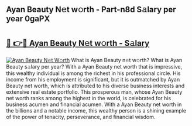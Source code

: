 ## Ayan Beauty N𝚎t w𝚘rth - Part-n8d S𝚊lary per year 0gaPX

# <h2><a href="http://gc0fwuk.nevu.top/?p=Ayan+Beauty">🔗 👉🔴 Ayan Beauty N𝚎t w𝚘rth - S𝚊lary</a></h2>

[![Ayan Beauty N𝚎t W𝚘rth](https://i.imgur.com/Oavwk0R.jpeg)](http://gc0fwuk.nevu.top/?p=Ayan+Beauty)
What is Ayan Beauty n𝚎t w𝚘rth? What is Ayan Beauty s𝚊lary per year?
With a Ayan Beauty net worth that is impressive, this wealthy individual is among the richest in his professional circle. His income from his employment is significant, but it is outmatched by Ayan Beauty net worth, which is attributed to his diverse business interests and extensive real estate portfolio. This prosperous man, whose Ayan Beauty net worth ranks among the highest in the world, is celebrated for his business acumen and financial acumen. With a Ayan Beauty net worth in the billions and a notable income, this wealthy person is a shining example of the power of tenacity, perseverance, and financial wisdom.
